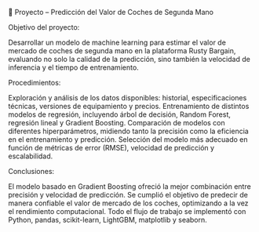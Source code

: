 🚗 Proyecto – Predicción del Valor de Coches de Segunda Mano

Objetivo del proyecto:

Desarrollar un modelo de machine learning para estimar el valor de mercado de coches de segunda mano en la plataforma Rusty Bargain, evaluando no solo la calidad de la predicción, sino también la velocidad de inferencia y el tiempo de entrenamiento.

Procedimientos:

Exploración y análisis de los datos disponibles: historial, especificaciones técnicas, versiones de equipamiento y precios.
Entrenamiento de distintos modelos de regresión, incluyendo árbol de decisión, Random Forest, regresión lineal y Gradient Boosting.
Comparación de modelos con diferentes hiperparámetros, midiendo tanto la precisión como la eficiencia en el entrenamiento y predicción.
Selección del modelo más adecuado en función de métricas de error (RMSE), velocidad de predicción y escalabilidad.

Conclusiones:

El modelo basado en Gradient Boosting ofreció la mejor combinación entre precisión y velocidad de predicción.
Se cumplió el objetivo de predecir de manera confiable el valor de mercado de los coches, optimizando a la vez el rendimiento computacional.
Todo el flujo de trabajo se implementó con Python, pandas, scikit-learn, LightGBM, matplotlib y seaborn.
